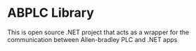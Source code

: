 # ABPLC Library
This is open source .NET project that acts as a wrapper for the communication between Allen-bradley PLC and .NET apps
